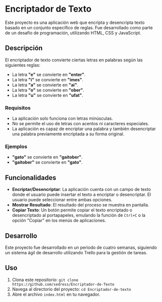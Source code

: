 # Encriptador de Texto

Este proyecto es una aplicación web que encripta y desencripta texto basado en un conjunto específico de reglas. Fue desarrollado como parte de un desafío de programación, utilizando HTML, CSS y JavaScript.

## Descripción

El encriptador de texto convierte ciertas letras en palabras según las siguientes reglas:

- La letra **"e"** se convierte en **"enter"**.
- La letra **"i"** se convierte en **"imes"**.
- La letra **"a"** se convierte en **"ai"**.
- La letra **"o"** se convierte en **"ober"**.
- La letra **"u"** se convierte en **"ufat"**.

### Requisitos

- La aplicación solo funciona con letras minúsculas.
- No se permite el uso de letras con acentos ni caracteres especiales.
- La aplicación es capaz de encriptar una palabra y también desencriptar una palabra previamente encriptada a su forma original.

### Ejemplos

- **"gato"** se convierte en **"gaitober"**.
- **"gaitober"** se convierte en **"gato"**.

## Funcionalidades

- **Encriptar/Desencriptar**: La aplicación cuenta con un campo de texto donde el usuario puede insertar el texto a encriptar o desencriptar. El usuario puede seleccionar entre ambas opciones.
- **Mostrar Resultado**: El resultado del proceso se muestra en pantalla.
- **Copiar Texto**: Un botón permite copiar el texto encriptado o desencriptado al portapapeles, emulando la función de `Ctrl+C` o la opción "Copiar" en los menús de aplicaciones.

## Desarrollo

Este proyecto fue desarrollado en un periodo de cuatro semanas, siguiendo un sistema ágil de desarrollo utilizando Trello para la gestión de tareas.

## Uso

1. Clona este repositorio: `git clone https://github.com/sedress/Encriptador-de-Texto`
2. Navega al directorio del proyecto: `cd Encriptador-de-texto`
3. Abre el archivo `index.html` en tu navegador.
